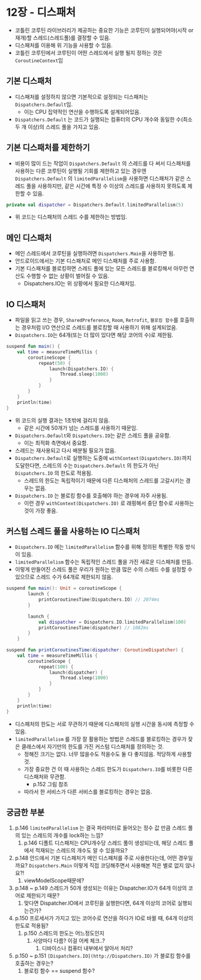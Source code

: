 # 12장 - 디스패처

- 코틀린 코루틴 라이브러리가 제공하는 중요한 기능은 코루틴이 실행되어야(시작 or 재개)할 스레드(스레드풀)를 결정할 수 있음.
- 디스패처를 이용해 위 기능을 사용할 수 있음.
- 코틀린 코루틴에서 코루틴이 어떤 스레드에서 실행 될지 정하는 것은 `CoroutineContext`임

## 기본 디스패처

- 디스패처를 설정하지 않으면 기본적으로 설정되는 디스패처는 `Dispatchers.Default`임.
    - 이는 CPU 집약적인 연산을 수행하도록 설계되어있음.
- `Dispatchers.Default` 는 코드가 실행되는 컴퓨터의 CPU 개수와 동일한 수(최소 두 개 이상)의 스레드 풀을 가지고 있음.

## 기본 디스패처를 제한하기

- 비용이 많이 드는 작업이 `Dispatchers.Default` 의 스레드를 다 써서 디스패처를 사용하는 다른 코루틴이 실행될 기회를 제한하고 있는 경우엔 `Dispatchers.Default` 의 `limitedParallelism`을 사용하면 디스패처가 같은 스레드 풀을 사용하지만, 같은 시간에 특정 수 이상의 스레드를 사용하지 못하도록 제한할 수 있음.
    
    

```kotlin
private val dispatcher = Dispatchers.Default.limitedParallelism(5)
```

- 위 코드는 디스패처의 스레드 수를 제한하는 방법임.

## 메인 디스패처

- 메인 스레드에서 코루틴을 실행하려면 `Dispatchers.Main`을 사용하면 됨.
- 안드로이드에서는 기본 디스패처로 메인 디스패처를 주로 사용함.
- 기본 디스패처를 블로킹하면 스레드 풀에 있는 모든 스레드를 블로킹해서 아무런 연산도 수행할 수 없는 상황이 벌어질 수 있음.
    - Dispatchers.IO는 위 상황에서 필요한 디스패처임.

## IO 디스패처

- 파일을 읽고 쓰는 경우, `SharedPreference`, `Room`, `Retrofit`, `블로킹 함수`를 호출하는 경우처럼 I/O 연산으로 스레드를 블로킹할 때 사용하기 위해 설계되었음.
- `Dispatchers.IO`는 64개(또는 더 많이 있다면 해당 코어의 수)로 제한됨.

```kotlin
suspend fun main() {
    val time = measureTimeMillis {
        coroutineScope {
            repeat(50) {
                launch(Dispatchers.IO) {
                    Thread.sleep(1000)
                }
            }
        }
    }
    println(time)
}
```

- 위 코드의 실행 결과는 1초밖에 걸리지 않음.
    - 같은 시간에 50개가 넘는 스레드를 사용하기 때문임.
- `Dispatchers.Default`와 `Dispatchers.IO`는 같은 스레드 풀을 공유함.
    - 이는 최적화 측면에서 중요함.
- 스레드는 재사용되고 다시 배분될 필요가 없음.
- `Dispatchers.Default`로 실행하는 도중에 `withContext(Dispatchers.IO)`까지 도달한다면, 스레드의 수는  `Dispatchers.Default` 의 한도가 아닌 `Dispatchers.IO` 의 한도로 적용됨.
    - 스레드의 한도는 독립적이기 때문에 다른 디스패처의 스레드를 고갈시키는 경우는 없음.
- `Dispatchers.IO` 는 블로킹 함수를 호출해야 하는 경우에 자주 사용됨.
    - 이런 경우 `withContext(Dispatchers.IO)` 로 래핑해서 중단 함수로 사용하는 것이 가장 좋음.

## 커스텀 스레드 풀을 사용하는 IO 디스패처

- `Dispatchers.IO` 에는 `limitedParallelism` 함수를 위해 정의된 특별한 작동 방식이 있음.
- `limitedParallelism` 함수는 독립적인 스레드 풀을 가진 새로운 디스패처를 만듬.
- 이렇게 만들어진 스레드 풀은 우리가 원하는 만큼 많은 수의 스레드 수를 설정할 수 있으므로 스레드 수가 64개로 제한되지 않음.

```kotlin
suspend fun main(): Unit = coroutineScope {
        launch {
            printCoroutinesTime(Dispatchers.IO) // 2074ms
        }
        
        launch { 
            val dispatcher = Dispatchers.IO.limitedParallelism(100)
            printCoroutinesTime(dispatcher) // 1082ms
        }
    }
    
suspend fun printCoroutinesTime(dispatcher: CoroutineDispatcher) {
    val time = measureTimeMillis {
        coroutineScope {
            repeat(100) {
                launch(dispatcher) {
                    Thread.sleep(1000)
                }
            }
        }
    }
    println(time)
}
```

- 디스패처의 한도는 서로 무관하기 때문에 디스패처의 실행 시간을 동시에 측정할 수 있음.
- `limitedParallelism` 를 가장 잘 활용하는 방법은 스레드를 블로킹하는 경우가 잦은 클래스에서 자기만의 한도를 가진 커스텀 디스패처를 정의하는 것.
    - 정해진 크기는 없다. 너무 많을수도 적을수도 둘 다 좋지않음. 적당하게 사용할 것.
    - 가장 중요한 건 이 때 사용하는 스레드 한도가 `Dispatchers.IO`를 비롯한 다른 디스패처와 무관함.
        - p.152 그림 참조
    - 따라서 한 서비스가 다른 서비스를 블로킹하는 경우는 없음.

## 궁금한 부분

1. p.146 `limitedParallelism` 는 결국 파라미터로 들어오는 정수 값 만큼 스레드 풀의 있는 스레드의 개수를 lock하는 느낌?
    1. p.146 디폴트 디스패처는 CPU개수당 스레드 풀이 생성되는데, 해당 스레드 풀에서 적재되는 스레드의 개수도 알 수 있을까요?
2. p.148 안드에서 기본 디스패처가 메인 디스패처를 주로 사용한다는데, 어떤 경우일까요? `Dispatchers.Main` 이렇게 직접 코딩해주면서 사용해본 적은 별로 없지 않나요?!
    1. viewModelScope때문에?
3. p.148 ~ p.149 스레드가 50개 생성되는 이유는 Dispatcher.IO가 64개 이상의 코어로 제한되기 때문?
    1. 맞다면 Dispatcher.IO에서 코루틴을 실행한다면, 64개 이상의 코어로 실행되는건가?
4. p.150 프로세서가 가지고 있는 코어수로 연산을 하다가 IO로 바뀔 때, 64개 이상의 한도로 적용됨?
    1. p.150 스레드의 한도는 어느정도인지
        1. 사양마다 다름? 이걸 어케 체크..?
            1. 디바이스나 컴퓨터 내부에서 알아서 처리?
5. p.150 ~ p.151 `[Dispatchers.IO](http://Dispatchers.IO)` 가 블로킹 함수를 호출하는 경우는?
    1. 블로킹 함수 == suspend 함수?
